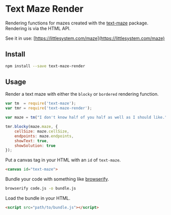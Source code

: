 # Text Maze Render

Rendering functions for mazes created with the [text-maze](https://github.com/jesse-blake/text-maze) package. Rendering is via the HTML <canvas> API.

See it in use: [https://littlesystem.com/maze](https://littlesystem.com/maze)

## Install

```sh
npm install --save text-maze-render
```

## Usage

Render a text maze with either the `blocky` or `bordered` rendering function.

```js
var tm  = require('text-maze');
var tmr = require('text-maze-render');

var maze = tm("I don't know half of you half as well as I should like.");

tmr.blocky(maze.maze, {
    cellSize: maze.cellSize,
    endpoints: maze.endpoints,
    showText: true,
    showSolution: true
});
```

Put a canvas tag in your HTML with an `id` of `text-maze`.

```html
<canvas id="text-maze">
```

Bundle your code with something like [browserify](https://github.com/browserify/browserify).
```sh
browserify code.js -o bundle.js
```

Load the bundle in your HTML.
```html
<script src="path/to/bundle.js"></script>
```
